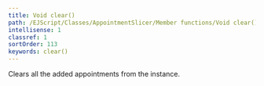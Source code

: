 ```yaml
---
title: Void clear()
path: /EJScript/Classes/AppointmentSlicer/Member functions/Void clear()
intellisense: 1
classref: 1
sortOrder: 113
keywords: clear()
---
```



Clears all the added appointments from the instance.


